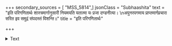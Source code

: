 +++
secondary_sources = [ "MSS_5814",]
jsonClass = "Subhaashita"
text = "इति परिगणितार्थः शास्त्रमार्गानुसारी नियमयति यतात्मा यः प्रजा दण्डनीत्या।  \nअपुनरपगमाय प्राप्तमार्गप्रचारा सरित इव समुद्रं संपदस्तं विशन्ति॥"
title = "इति परिगणितार्थः"

+++

<details><summary>Text</summary>

इति परिगणितार्थः शास्त्रमार्गानुसारी नियमयति यतात्मा यः प्रजा दण्डनीत्या।  
अपुनरपगमाय प्राप्तमार्गप्रचारा सरित इव समुद्रं संपदस्तं विशन्ति॥
</details>
